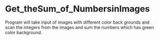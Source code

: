 # Get_theSum_of_NumbersinImages

Program will take input of images with different color back grounds and scan the integers from the images
and sum the numbers which has green color background.

